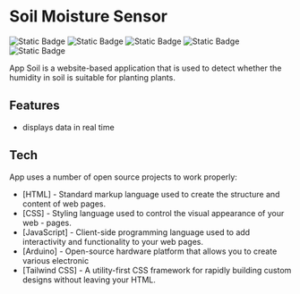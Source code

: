 # Soil Moisture Sensor
 ![Static Badge](https://img.shields.io/badge/HTML-E34F26?logo=HTML5&logoColor=FFFFFF) ![Static Badge](https://img.shields.io/badge/Tailwind%20css-06B6D4?logo=tailwindcss&logoColor=FFFFFF) ![Static Badge](https://img.shields.io/badge/JavaScript-F7DF1E?logo=javascript&logoColor=FFFFFF)  ![Static Badge](https://img.shields.io/badge/Arduino-00878F?logo=arduino&logoColor=FFFFFF) ![Static Badge](https://img.shields.io/badge/Firebase-FFCA28?logo=firebase&logoColor=FFFFFF)

App Soil is a website-based application that is used to detect whether the humidity in soil is suitable for planting plants.


## Features

- displays data in real time


## Tech

App uses a number of open source projects to work properly:

- [HTML] - Standard markup language used to create the structure and content of web pages.
- [CSS] - Styling language used to control the visual appearance of your web - pages.
- [JavaScript] - Client-side programming language used to add interactivity and functionality to your web pages.
- [Arduino] - Open-source hardware platform that allows you to create various electronic
- [Tailwind CSS] - A utility-first CSS framework for rapidly building custom designs without leaving your HTML.




